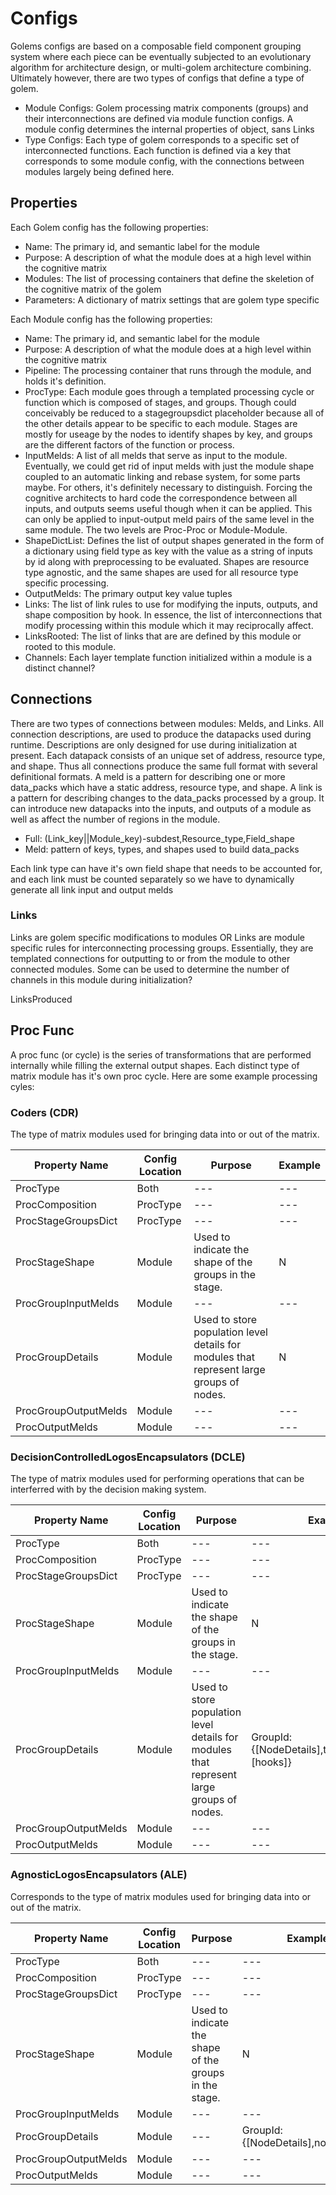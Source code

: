 # Configs

Golems configs are based on a composable field component grouping system where each piece can be eventually subjected to an evolutionary algorithm for architecture design, or multi-golem architecture combining. Ultimately however, there are two types of configs that define a type of golem.

- Module Configs: Golem processing matrix components (groups) and their interconnections are defined via module function configs. A module config determines the internal properties of object, sans Links
- Type Configs: Each type of golem corresponds to a specific set of interconnected functions. Each function is defined via a key that corresponds to some module config, with the connections between modules largely being defined here.

## Properties

Each Golem config has the following properties:

- Name: The primary id, and semantic label for the module
- Purpose: A description of what the module does at a high level within the cognitive matrix
- Modules: The list of processing containers that define the skeletion of the cognitive matrix of the golem
- Parameters: A dictionary of matrix settings that are golem type specific

Each Module config has the following properties:

- Name: The primary id, and semantic label for the module
- Purpose: A description of what the module does at a high level within the cognitive matrix
- Pipeline: The processing container that runs through the module, and holds it's definition.
- ProcType: Each module goes through a templated processing cycle or function which is composed of stages, and groups. Though could conceivably be reduced to a stagegroupsdict placeholder because all of the other details appear to be specific to each module. Stages are mostly for useage by the nodes to identify shapes by key, and groups are the different factors of the function or process.
- InputMelds: A list of all melds that serve as input to the module. Eventually, we could get rid of input melds with just the module shape coupled to an automatic linking and rebase system, for some parts maybe. For others, it's definitely necessary to distinguish. Forcing the cognitive architects to hard code the correspondence between all inputs, and outputs seems useful though when it can be applied. This can only be applied to input-output meld pairs of the same level in the same module. The two levels are Proc-Proc or Module-Module.
- ShapeDictList: Defines the list of output shapes generated in the form of a dictionary using field type as key with the value as a string of inputs by id along with preprocessing to be evaluated. Shapes are resource type agnostic, and the same shapes are used for all resource type specific processing.
- OutputMelds: The primary output key value tuples
- Links: The list of link rules to use for modifying the inputs, outputs, and shape composition by hook. In essence, the list of interconnections that modify processing within this module which it may reciprocally affect.
- LinksRooted: The list of links that are are defined by this module or rooted to this module.
- Channels: Each layer template function initialized within a module is a distinct channel?

## Connections

There are two types of connections between modules: Melds, and Links. All connection descriptions, are used to produce the datapacks used during runtime. Descriptions are only designed for use during initialization at present. Each datapack consists of an unique set of address, resource type, and shape. Thus all connections produce the same full format with several definitional formats.
A meld is a pattern for describing one or more data_packs which have a static address, resource type, and shape.
A link is a pattern for describing changes to the data_packs processed by a group. It can introduce new datapacks into the inputs, and outputs of a module as well as affect the number of regions in the module.

- Full: (Link_key||Module_key)-subdest,Resource_type,Field_shape
- Meld: pattern of keys, types, and shapes used to build data_packs

Each link type can have it's own field shape that needs to be accounted for, and each link must be counted separately so we have to dynamically generate all link input and output melds

### Links

Links are golem specific modifications to modules OR Links are module specific rules for interconnecting processing groups. Essentially, they are templated connections for outputting to or from the module to other connected modules. Some can be used to determine the number of channels in this module during initialization?

LinksProduced

## Proc Func

A proc func (or cycle) is the series of transformations that are performed internally while filling the external output shapes. Each distinct type of matrix module has it's own proc cycle. Here are some example processing cyles:

### Coders (CDR)

The type of matrix modules used for bringing data into or out of the matrix.

| Property Name | Config Location | Purpose | Example |
| --- | --- | --- | --- |
| ProcType | Both | --- | --- |
| ProcComposition | ProcType | --- | --- |
| ProcStageGroupsDict | ProcType | --- | --- |
| ProcStageShape | Module | Used to indicate the shape of the groups in the stage. | N || *:InputShapeId || ? |
| ProcGroupInputMelds | Module | --- | --- |
| ProcGroupDetails | Module | Used to store population level details for modules that represent large groups of nodes. | N |
| ProcGroupOutputMelds | Module | --- | --- |
| ProcOutputMelds | Module | --- | --- |

### DecisionControlledLogosEncapsulators (DCLE)

The type of matrix modules used for performing operations that can be interferred with by the decision making system.

| Property Name | Config Location | Purpose | Example |
| --- | --- | --- | --- |
| ProcType | Both | --- | --- |
| ProcComposition | ProcType | --- | --- |
| ProcStageGroupsDict | ProcType | --- | --- |
| ProcStageShape | Module | Used to indicate the shape of the groups in the stage. | N || *:InputShapeId || ? |
| ProcGroupInputMelds | Module | --- | --- |
| ProcGroupDetails | Module | Used to store population level details for modules that represent large groups of nodes. | GroupId: {[NodeDetails],total_node_count,[hooks]} |
| ProcGroupOutputMelds | Module | --- | --- |
| ProcOutputMelds | Module | --- | --- |

### AgnosticLogosEncapsulators (ALE)

Corresponds to the type of matrix modules used for bringing data into or out of the matrix.

| Property Name | Config Location | Purpose | Example |
| --- | --- | --- | --- |
| ProcType | Both | --- | --- |
| ProcComposition | ProcType | --- | --- |
| ProcStageGroupsDict | ProcType | --- | --- |
| ProcStageShape | Module | Used to indicate the shape of the groups in the stage. | N || *:InputShapeId || ? |
| ProcGroupInputMelds | Module | --- | --- |
| ProcGroupDetails | Module | --- | GroupId: {[NodeDetails],node_count} |
| ProcGroupOutputMelds | Module | --- | --- |
| ProcOutputMelds | Module | --- | --- |